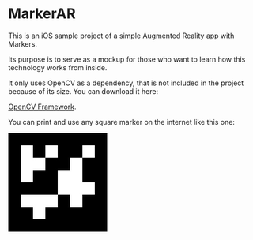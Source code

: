 # MarkerAR

This is an iOS sample project of a simple Augmented Reality app with Markers.

Its purpose is to serve as a mockup for those who want to learn how this technology works from inside.

It only uses OpenCV as a dependency, that is not included in the project because of its size. You can download it here:

[OpenCV Framework](https://pages.github.com/).

You can print and use any square marker on the internet like this one:

![alt text](https://raw.githubusercontent.com/pawlusmall/MarkerAR/master/marker.jpg)


